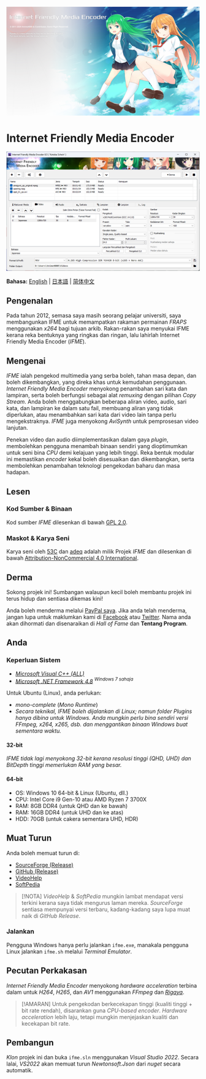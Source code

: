 ![Splash Screen](IFME/Resources/SplashScreen14.png)

# Internet Friendly Media Encoder
![GUI](IFME/Resources/i18n/IFME_ms-MY.png)

**Bahasa:** [English](/README.md) | [日本語](/README_ja-JP.md) | [简体中文](/README_zh-CN.md)

## Pengenalan
Pada tahun 2012, semasa saya masih seorang pelajar universiti, saya membangunkan IFME untuk memampatkan rakaman permainan *FRAPS* menggunakan *x264* bagi tujuan arkib. Rakan-rakan saya menyukai IFME kerana reka bentuknya yang ringkas dan ringan, lalu lahirlah Internet Friendly Media Encoder (*IFME*).

## Mengenai
*IFME* ialah pengekod multimedia yang serba boleh, tahan masa depan, dan boleh dikembangkan, yang direka khas untuk kemudahan penggunaan. *Internet Friendly Media Encoder* menyokong penambahan sari kata dan lampiran, serta boleh berfungsi sebagai alat *remuxing* dengan pilihan *Copy Stream*. Anda boleh menggabungkan beberapa aliran video, audio, sari kata, dan lampiran ke dalam satu fail, membuang aliran yang tidak diperlukan, atau menambahkan sari kata dari video lain tanpa perlu mengekstraknya. *IFME* juga menyokong *AviSynth* untuk pemprosesan video lanjutan.

Penekan video dan audio diimplementasikan dalam gaya *plugin*, membolehkan pengguna menambah binaan sendiri yang dioptimumkan untuk seni bina *CPU* demi kelajuan yang lebih tinggi. Reka bentuk modular ini memastikan *encoder* kekal boleh disesuaikan dan dikembangkan, serta membolehkan penambahan teknologi pengekodan baharu dan masa hadapan.

## Lesen
### Kod Sumber & Binaan
Kod sumber *IFME* dilesenkan di bawah [GPL 2.0](http://choosealicense.com/licenses/gpl-2.0/).

### Maskot & Karya Seni
Karya seni oleh [53C](http://53c.deviantart.com/) dan [adeq](https://www.facebook.com/liyana.0426) adalah milik Projek *IFME* dan dilesenkan di bawah [Attribution-NonCommercial 4.0 International](http://creativecommons.org/licenses/by-nc/4.0/).

## Derma
Sokong projek ini! Sumbangan walaupun kecil boleh membantu projek ini terus hidup dan sentiasa dikemas kini!

Anda boleh menderma melalui [PayPal saya](https://www.paypal.com/cgi-bin/webscr?cmd=_s-xclick&hosted_button_id=4CKYN7X3DGA7U). Jika anda telah menderma, jangan lupa untuk maklumkan kami di [Facebook](https://www.facebook.com/internetfriendlymediaencoder) atau [Twitter](https://twitter.com/Anime4000). Nama anda akan dihormati dan disenaraikan di *Hall of Fame* dan **Tentang Program**.

## Anda
### Keperluan Sistem
* [*Microsoft Visual C++ (ALL)*](https://www.techpowerup.com/download/visual-c-redistributable-runtime-package-all-in-one/)
* [*Microsoft .NET Framework 4.8*](https://dotnet.microsoft.com/en-us/download/dotnet-framework/net48) *<sup>Windows 7 sahaja</sup>*

Untuk Ubuntu (Linux), anda perlukan:
* *mono-complete* (*Mono Runtime*)
* *Secara teknikal, IFME boleh dijalankan di Linux; namun folder *Plugins* hanya dibina untuk Windows. Anda mungkin perlu bina sendiri versi *FFmpeg*, *x264*, *x265*, dsb. dan menggantikan binaan Windows buat sementara waktu.*

#### 32-bit
*IFME tidak lagi menyokong 32-bit kerana resolusi tinggi (QHD, UHD) dan *BitDepth* tinggi memerlukan RAM yang besar.*

#### 64-bit
* OS: Windows 10 64-bit & Linux (Ubuntu, dll.)
* CPU: Intel Core i9 Gen-10 atau AMD Ryzen 7 3700X
* RAM:  8GB DDR4 (untuk QHD dan ke bawah)
* RAM: 16GB DDR4 (untuk UHD dan ke atas)
* HDD: 70GB (untuk cakera sementara UHD, HDR)

## Muat Turun
Anda boleh memuat turun di:
* [SourceForge (Release)](https://sourceforge.net/projects/ifme/files/latest/download)
* [GitHub (Release)](https://github.com/Anime4000/IFME/releases/latest)
* [VideoHelp](https://www.videohelp.com/software/Internet-Friendly-Media-Encoder)
* [SoftPedia](https://www.softpedia.com/get/Multimedia/Video/Encoders-Converter-DIVX-Related/Internet-Friendly-Media-Encoder.shtml)

> [!NOTA]
> *VideoHelp* & *SoftPedia* mungkin lambat mendapat versi terkini kerana saya tidak mengurus laman mereka. *SourceForge* sentiasa mempunyai versi terbaru, kadang-kadang saya lupa muat naik di *GitHub Release*.

### Jalankan
Pengguna Windows hanya perlu jalankan `ifme.exe`, manakala pengguna Linux jalankan `ifme.sh` melalui *Terminal Emulator*.

## Pecutan Perkakasan
*Internet Friendly Media Encoder* menyokong *hardware acceleration* terbina dalam untuk *H264*, *H265*, dan *AV1* menggunakan *FFmpeg* dan [*Rigaya*](https://github.com/rigaya).

> [!AMARAN]
> Untuk pengekodan berkecekapan tinggi (kualiti tinggi + bit rate rendah), disarankan guna *CPU-based encoder*. *Hardware acceleration* lebih laju, tetapi mungkin menjejaskan kualiti dan kecekapan bit rate.

## Pembangun
*Klon* projek ini dan buka `ifme.sln` menggunakan *Visual Studio 2022*. Secara lalai, *VS2022* akan memuat turun *Newtonsoft.Json* dari *nuget* secara automatik.
